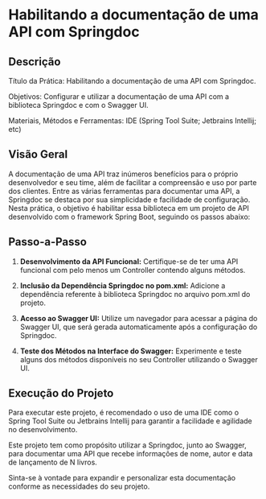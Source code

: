 # Habilitando a documentação de uma API com Springdoc

## Descrição

Título da Prática: Habilitando a documentação de uma API com Springdoc.

Objetivos: Configurar e utilizar a documentação de uma API com a biblioteca Springdoc e com o Swagger UI.

Materiais, Métodos e Ferramentas: IDE (Spring Tool Suite; Jetbrains Intellij; etc)

## Visão Geral

A documentação de uma API traz inúmeros benefícios para o próprio desenvolvedor e seu time, além de facilitar a compreensão e uso por parte dos clientes. Entre as várias ferramentas para documentar uma API, a Springdoc se destaca por sua simplicidade e facilidade de configuração. Nesta prática, o objetivo é habilitar essa biblioteca em um projeto de API desenvolvido com o framework Spring Boot, seguindo os passos abaixo:

## Passo-a-Passo

1. **Desenvolvimento da API Funcional:** Certifique-se de ter uma API funcional com pelo menos um Controller contendo alguns métodos.

2. **Inclusão da Dependência Springdoc no pom.xml:** Adicione a dependência referente à biblioteca Springdoc no arquivo pom.xml do projeto.

3. **Acesso ao Swagger UI:** Utilize um navegador para acessar a página do Swagger UI, que será gerada automaticamente após a configuração do Springdoc.

4. **Teste dos Métodos na Interface do Swagger:** Experimente e teste alguns dos métodos disponíveis no seu Controller utilizando o Swagger UI.

## Execução do Projeto

Para executar este projeto, é recomendado o uso de uma IDE como o Spring Tool Suite ou Jetbrains Intellij para garantir a facilidade e agilidade no desenvolvimento.

Este projeto tem como propósito utilizar a Springdoc, junto ao Swagger, para documentar uma API que recebe informações de nome, autor e data de lançamento de N livros.

Sinta-se à vontade para expandir e personalizar esta documentação conforme as necessidades do seu projeto.
